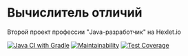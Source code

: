 # Вычислитель отличий
Второй проект профессии "Java-разработчик" на Hexlet.io

[![Java CI with Gradle](https://github.com/0x8251ae8c/java-project-71/actions/workflows/project.yml/badge.svg)](https://github.com/0x8251ae8c/java-project-71/actions/workflows/project.yml)
[![Maintainability](https://api.codeclimate.com/v1/badges/a66fa7dbcffd2a214a8f/maintainability)](https://codeclimate.com/github/0x8251ae8c/java-project-71/maintainability)
[![Test Coverage](https://api.codeclimate.com/v1/badges/a66fa7dbcffd2a214a8f/test_coverage)](https://codeclimate.com/github/0x8251ae8c/java-project-71/test_coverage)
